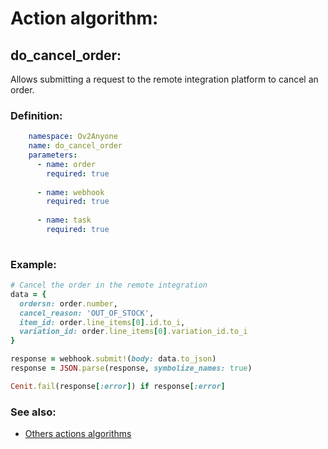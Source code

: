 # Action algorithm:

## do_cancel_order:

Allows submitting a request to the remote integration platform to cancel an order.
    
### Definition:
```YAML
    namespace: Ov2Anyone
    name: do_cancel_order
    parameters:
      - name: order
        required: true
        
      - name: webhook
        required: true
        
      - name: task
        required: true
        
```

### Example:
```RUBY
# Cancel the order in the remote integration
data = {
  ordersn: order.number,
  cancel_reason: 'OUT_OF_STOCK',
  item_id: order.line_items[0].id.to_i,
  variation_id: order.line_items[0].variation_id.to_i
}

response = webhook.submit!(body: data.to_json)
response = JSON.parse(response, symbolize_names: true)

Cenit.fail(response[:error]) if response[:error]
```

### See also:
* [Others actions algorithms](overview?id=do_cancel_order)